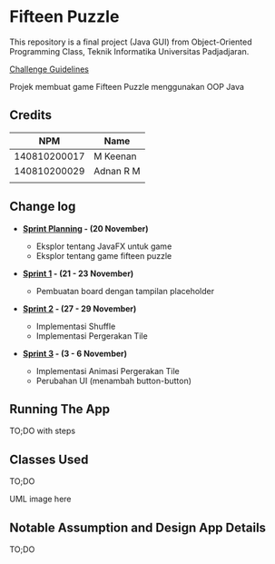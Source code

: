 # Fifteen Puzzle

This repository is a final project (Java GUI) from Object-Oriented Programming Class, Teknik Informatika Universitas Padjadjaran. 

[Challenge Guidelines](challenge-guideline.md)

Projek membuat game Fifteen Puzzle menggunakan OOP Java

## Credits
| NPM           | Name        |
| ------------- |-------------|
| 140810200017  | M Keenan    |
| 140810200029  | Adnan R M   |
|               |             |

## Change log
- **[Sprint Planning](changelog/sprint-planning.md) - (20 November)** 
   - Eksplor tentang JavaFX untuk game
   - Eksplor tentang game fifteen puzzle

- **[Sprint 1](changelog/sprint-1.md) - (21 - 23 November)** 
   - Pembuatan board dengan tampilan placeholder

- **[Sprint 2](changelog/sprint-2.md) - (27 - 29 November)** 
   - Implementasi Shuffle
   - Implementasi Pergerakan Tile
   
- **[Sprint 3](changelog/sprint-3.md) - (3 - 6 November)** 
   - Implementasi Animasi Pergerakan Tile
   - Perubahan UI (menambah button-button)

## Running The App

TO;DO with steps

## Classes Used

TO;DO

UML image here

## Notable Assumption and Design App Details

TO;DO
